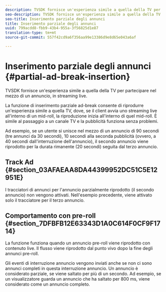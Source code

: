```yaml
---
description: TVSDK fornisce un'esperienza simile a quella della TV per partecipare nel mezzo di un annuncio, in streaming live.
seo-description: TVSDK fornisce un'esperienza simile a quella della TV per partecipare nel mezzo di un annuncio, in streaming live.
seo-title: Inserimento parziale degli annunci
title: Inserimento parziale degli annunci
uuid: 799acdd8-fbb9-43b4-955a-3f56825d1e87
translation-type: tm+mt
source-git-commit: 557f42cd9a6f356aa99e13386d9e8d65e043a6af

---
```



# Inserimento parziale degli annunci {#partial-ad-break-insertion}

TVSDK fornisce un&#39;esperienza simile a quella della TV per partecipare nel mezzo di un annuncio, in streaming live.

La funzione di inserimento parziale ad-break consente di riprodurre un&#39;esperienza simile a quella TV, dove, se il client avvia uno streaming live all&#39;interno di un mid-roll, la riproduzione inizia all&#39;interno di quel mid-roll. È simile al passaggio a un canale TV e la pubblicità funziona senza problemi.

Ad esempio, se un utente si unisce nel mezzo di un annuncio di 90 secondi (tre annunci da 30 secondi), 10 secondi alla seconda pubblicità (ovvero, a 40 secondi dall&#39;interruzione dell&#39;annuncio), il secondo annuncio viene riprodotto per la durata rimanente (20 secondi) seguita dal terzo annuncio.

## Track Ad {#section_03AFAEAA8DA44399952DC51C5E12951E}

I tracciatori di annunci per l&#39;annuncio parzialmente riprodotto (il secondo annuncio) non vengono attivati. Nell&#39;esempio precedente, viene attivato solo il tracciatore per il terzo annuncio.

## Comportamento con pre-roll {#section_7DFBFB12E63343D1A0C614F0CF9F1714}

La funzione funziona quando un annuncio pre-roll viene riprodotto con contenuto live. Il flusso viene riprodotto dal punto vivo dopo la fine degli annunci pre-roll.

Gli eventi di interruzione annuncio vengono inviati anche se non ci sono annunci completi in questa interruzione annuncio. Un annuncio è considerato parziale, se viene saltato per più di un secondo. Ad esempio, se un visualizzatore guarda un annuncio che ha saltato per 800 ms, viene considerato come un annuncio completo.